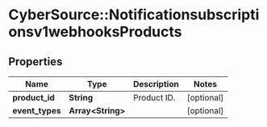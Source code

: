 # CyberSource::Notificationsubscriptionsv1webhooksProducts

## Properties
Name | Type | Description | Notes
------------ | ------------- | ------------- | -------------
**product_id** | **String** | Product ID. | [optional] 
**event_types** | **Array&lt;String&gt;** |  | [optional] 



